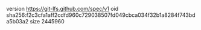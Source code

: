version https://git-lfs.github.com/spec/v1
oid sha256:f2c3cfa1aff2cdfd960c729038507fd049cbca034f32b1a8284f743bda5b03a2
size 2445960
